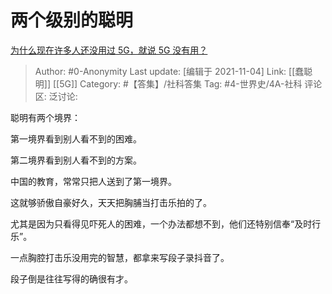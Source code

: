 # 两个级别的聪明
[为什么现在许多人还没用过 5G，就说 5G 没有用？](https://www.zhihu.com/question/342366514/answer/823974679)

> Author: #0-Anonymity
> Last update: [编辑于 2021-11-04]
> Link: [[蠢聪明]] [[5G]]
> Category: #【答集】/社科答集
> Tag: #4-世界史/4A-社科
> 评论区:
> 泛讨论:

聪明有两个境界：

第一境界看到别人看不到的困难。

第二境界看到别人看不到的方案。

中国的教育，常常只把人送到了第一境界。

这就够骄傲自豪好久，天天把胸脯当打击乐拍的了。

尤其是因为只看得见吓死人的困难，一个办法都想不到，他们还特别信奉“及时行乐”。

一点胸腔打击乐没用完的智慧，都拿来写段子录抖音了。

段子倒是往往写得的确很有才。
